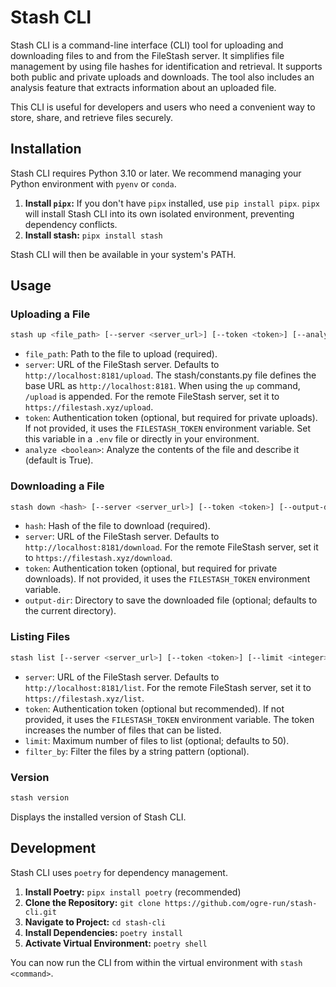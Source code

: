 # Stash CLI

Stash CLI is a command-line interface (CLI) tool for uploading and downloading files to and from the FileStash server. It simplifies file management by using file hashes for identification and retrieval.  It supports both public and private uploads and downloads.  The tool also includes an analysis feature that extracts information about an uploaded file.

This CLI is useful for developers and users who need a convenient way to store, share, and retrieve files securely.

## Installation

Stash CLI requires Python 3.10 or later.  We recommend managing your Python environment with `pyenv` or `conda`.

1.  **Install `pipx`:** If you don't have `pipx` installed, use `pip install pipx`.  `pipx` will install Stash CLI into its own isolated environment, preventing dependency conflicts.
2.  **Install stash:**  `pipx install stash`

Stash CLI will then be available in your system's PATH.

## Usage

### Uploading a File

```bash
stash up <file_path> [--server <server_url>] [--token <token>] [--analyze <boolean>]
```

*   `file_path`: Path to the file to upload (required).
*   `server`: URL of the FileStash server. Defaults to `http://localhost:8181/upload`. The stash/constants.py file defines the base URL as `http://localhost:8181`. When using the `up` command, `/upload` is appended. For the remote FileStash server, set it to `https://filestash.xyz/upload`.
*   `token`: Authentication token (optional, but required for private uploads).  If not provided, it uses the `FILESTASH_TOKEN` environment variable. Set this variable in a `.env` file or directly in your environment.
*   `analyze <boolean>`: Analyze the contents of the file and describe it (default is True).


### Downloading a File

```bash
stash down <hash> [--server <server_url>] [--token <token>] [--output-dir <output_directory>]
```

*   `hash`: Hash of the file to download (required).
*   `server`: URL of the FileStash server. Defaults to `http://localhost:8181/download`.  For the remote FileStash server, set it to `https://filestash.xyz/download`.
*   `token`: Authentication token (optional, but required for private downloads). If not provided, it uses the `FILESTASH_TOKEN` environment variable.
*   `output-dir`: Directory to save the downloaded file (optional; defaults to the current directory).


### Listing Files

```bash
stash list [--server <server_url>] [--token <token>] [--limit <integer>] [--filter-by <string>]
```

*   `server`: URL of the FileStash server. Defaults to `http://localhost:8181/list`.  For the remote FileStash server, set it to `https://filestash.xyz/list`.
*   `token`: Authentication token (optional but recommended). If not provided, it uses the `FILESTASH_TOKEN` environment variable.  The token increases the number of files that can be listed.
*   `limit`: Maximum number of files to list (optional; defaults to 50).
*   `filter_by`: Filter the files by a string pattern (optional).


### Version

```bash
stash version
```

Displays the installed version of Stash CLI.

## Development

Stash CLI uses `poetry` for dependency management.

1.  **Install Poetry:**  `pipx install poetry` (recommended)
2.  **Clone the Repository:** `git clone https://github.com/ogre-run/stash-cli.git`
3.  **Navigate to Project:** `cd stash-cli`
4.  **Install Dependencies:** `poetry install`
5.  **Activate Virtual Environment:** `poetry shell`

You can now run the CLI from within the virtual environment with `stash <command>`.
